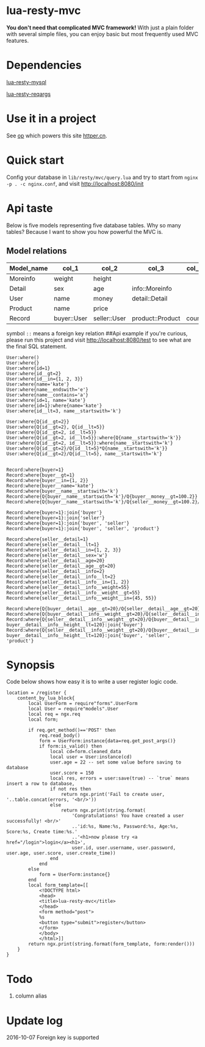 # lua-resty-mvc
**You don't need that complicated MVC framework!**
With just a plain folder with several simple files, you can enjoy basic but most frequently used MVC features.
# Dependencies
[lua-resty-mysql](https://github.com/openresty/lua-resty-mysql)

[lua-resty-reqargs](https://github.com/bungle/lua-resty-reqargs)
# Use it in a project
See [op](https://github.com/pronan/op) which powers this site [httper.cn](http://httper.cn/admin).
# Quick start
Config your database in `lib/resty/mvc/query.lua` and try to start from `nginx -p . -c nginx.conf`, and visit [http://localhost:8080/init](http://localhost:8080/init)
# Api taste
Below is five models representing five database tables. Why so many tables?  Because I want to show you how powerful
the MVC is.
## Model relations 
|Model_name|col_1|col_2|col_3|col_4|col_5|
|---|---|---|---|---|---|
|Moreinfo|weight|height||||
|Detail|sex|age|info::Moreinfo|||
|User|name|money|detail::Detail|||
|Product|name|price||||
|Record|buyer::User|seller::User|product::Product|count|time|
symbol `::` means a foreign key relation
##Api example
if you're curious, please run this project and visit [http://localhost:8080/test](http://localhost:8080/test) to see
what are the final SQL statement.
```
User:where()
User:where{}
User:where{id=1}
User:where{id__gt=2}
User:where{id__in={1, 2, 3}}
User:where{name='kate'}
User:where{name__endswith='e'}
User:where{name__contains='a'}
User:where{id=1, name='kate'}
User:where{id=1}:where{name='kate'}
User:where{id__lt=3, name__startswith='k'}

User:where{Q{id__gt=2}}
User:where{Q{id__gt=2}, Q{id__lt=5}}
User:where{Q{id__gt=2, id__lt=5}}
User:where{Q{id__gt=2, id__lt=5}}:where{Q{name__startswith='k'}}
User:where{Q{id__gt=2, id__lt=5}}:where{name__startswith='k'}
User:where{Q{id__gt=2}/Q{id__lt=5}*Q{name__startswith='k'}}
User:where{Q{id__gt=2}/Q{id__lt=5}, name__startswith='k'}


Record:where{buyer=1}
Record:where{buyer__gt=1}
Record:where{buyer__in={1, 2}}
Record:where{buyer__name='kate'}
Record:where{buyer__name__startswith='k'}
Record:where{Q{buyer__name__startswith='k'}/Q{buyer__money__gt=100.2}}
Record:where{Q{buyer__name__startswith='k'}/Q{seller__money__gt=100.2}/Q{product__price__lt=50}}

Record:where{buyer=1}:join{'buyer'}
Record:where{buyer=1}:join{'seller'}
Record:where{buyer=1}:join{'buyer', 'seller'}
Record:where{buyer=1}:join{'buyer', 'seller', 'product'}

Record:where{seller__detail=1}
Record:where{seller__detail__lt=1}
Record:where{seller__detail__in={1, 2, 3}}
Record:where{seller__detail__sex='w'}
Record:where{seller__detail__age=20}
Record:where{seller__detail__age__gt=20}
Record:where{seller__detail__info=2}
Record:where{seller__detail__info__lt=2}
Record:where{seller__detail__info__in={1, 2}}
Record:where{seller__detail__info__weight=55}
Record:where{seller__detail__info__weight__gt=55}
Record:where{seller__detail__info__weight__in={45, 55}}

Record:where{Q{buyer__detail__age__gt=20}/Q{seller__detail__age__gt=20}}
Record:where{Q{buyer__detail__info__weight__gt=20}/Q{seller__detail__info__height__gt=20}}
Record:where{Q{seller__detail__info__weight__gt=20}/Q{buyer__detail__info__height__gt=20}, buyer__detail__info__height__lt=120}:join{'buyer'}
Record:where{Q{seller__detail__info__weight__gt=20}/Q{buyer__detail__info__height__gt=20}, buyer__detail__info__height__lt=120}:join{'buyer', 'seller', 'product'}
```
# Synopsis
Code below shows how easy it is to write a user register logic code.
```
location = /register {
    content_by_lua_block{
        local UserForm = require"forms".UserForm
        local User = require"models".User
        local req = ngx.req
        local form;

        if req.get_method()=='POST' then
            req.read_body()
            form = UserForm:instance{data=req.get_post_args()}
            if form:is_valid() then
                local cd=form.cleaned_data
                local user = User:instance(cd) 
                user.age = 22 -- set some value before saving to database
                user.score = 150
                local res, errors = user:save(true) -- `true` means insert a row to database, 
                if not res then
                    return ngx.print('Fail to create user, '..table.concat(errors, '<br/>'))
                else
                    return ngx.print(string.format(
                        'Congratulations! You have created a user successfully! <br/>'
                        ..'id:%s, Name:%s, Password:%s, Age:%s, Score:%s, Create time:%s.'
                        ..'<h1>now please try <a href="/login">login</a><h1>', 
                        user.id, user.username, user.password, user.age, user.score, user.create_time))
                end
            end
        else
            form = UserForm:instance{}
        end
        local form_template=[[
            <!DOCTYPE html>
            <head>
            <title>lua-resty-mvc</title> 
            </head>
            <form method="post">
            %s
            <button type="submit">register</button>
            </form>
            </body>
            </html>]]
        return ngx.print(string.format(form_template, form:render()))
    }
}
```
# Todo
1. column alias

# Update log
2016-10-07 Foreign key is supported
